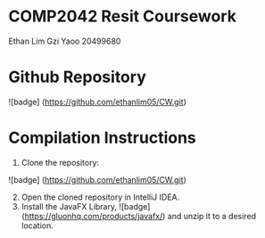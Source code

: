 # COMP2042 Resit Coursework

Ethan Lim Gzi Yaoo
20499680

# Github Repository

![badge] (https://github.com/ethanlim05/CW.git)

# Compilation Instructions

1. Clone the repository:

![badge] (https://github.com/ethanlim05/CW.git)

2. Open the cloned repository in IntelliJ IDEA.
3. Install the JavaFX Library, ![badge] (https://gluonhq.com/products/javafx/) and unzip it to a desired location.

